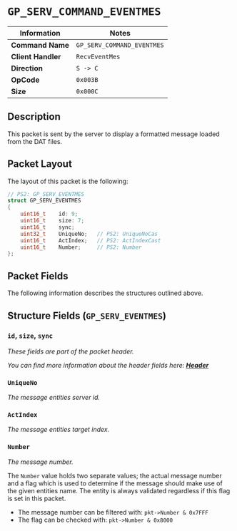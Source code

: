 # `GP_SERV_COMMAND_EVENTMES`

| Information               | Notes |
|---                        |---    |
| **Command Name**          | `GP_SERV_COMMAND_EVENTMES` |
| **Client Handler**        | `RecvEventMes` |
| **Direction**             | `S -> C` |
| **OpCode**                | `0x003B` |
| **Size**                  | `0x000C` |

## Description

This packet is sent by the server to display a formatted message loaded from the DAT files.

## Packet Layout

The layout of this packet is the following:

```cpp
// PS2: GP_SERV_EVENTMES
struct GP_SERV_EVENTMES
{
    uint16_t    id: 9;
    uint16_t    size: 7;
    uint16_t    sync;
    uint32_t    UniqueNo;   // PS2: UniqueNoCas
    uint16_t    ActIndex;   // PS2: ActIndexCast
    uint16_t    Number;     // PS2: Number
};
```

## Packet Fields

The following information describes the structures outlined above.

## Structure Fields (`GP_SERV_EVENTMES`)

### `id`, `size`, `sync`

_These fields are part of the packet header._

_You can find more information about the header fields here: [**Header**](/world/HEADER.md)_

### `UniqueNo`

_The message entities server id._

### `ActIndex`

_The message entities target index._

### `Number`

_The message number._

The `Number` value holds two separate values; the actual message number and a flag which is used to determine if the message should make use of the given entities name. The entity is always validated regardless if this flag is set in this packet.

  - The message number can be filtered with: `pkt->Number & 0x7FFF`
  - The flag can be checked with: `pkt->Number & 0x8000`
